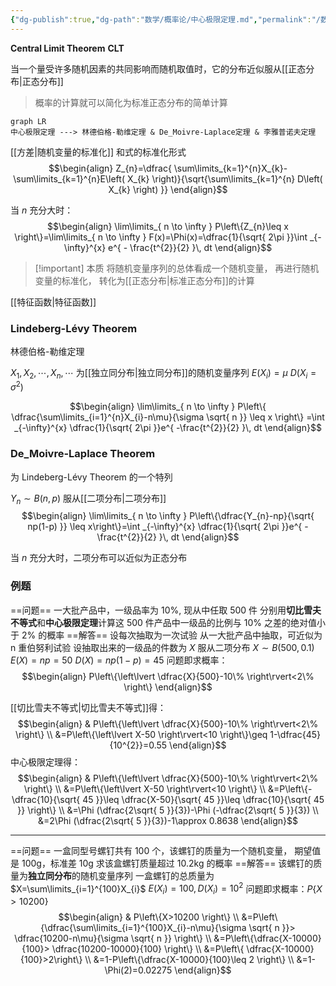 ```yaml
---
{"dg-publish":true,"dg-path":"数学/概率论/中心极限定理.md","permalink":"/数学/概率论/中心极限定理/","dgPassFrontmatter":true,"noteIcon":"","created":"2024-05-21T15:20:27.901+08:00","updated":"2024-09-06T16:30:20.881+08:00"}
---
```


**Central Limit Theorem**     **CLT**

当一个量受许多随机因素的共同影响而随机取值时，它的分布近似服从[[正态分布\|正态分布]]
>概率的计算就可以简化为标准正态分布的简单计算


```mermaid
graph LR
中心极限定理 ---> 林德伯格-勒维定理 & De_Moivre-Laplace定理 & 李雅普诺夫定理
```
[[方差\|随机变量的标准化]]
和式的标准化形式
$$\begin{align}
Z_{n}=\dfrac{ \sum\limits_{k=1}^{n}X_{k}-\sum\limits_{k=1}^{n}E\left( X_{k} \right)}{\sqrt{\sum\limits_{k=1}^{n} D\left( X_{k} \right) }}
\end{align}$$

当 $n$ 充分大时：
$$\begin{align}
\lim\limits_{ n \to \infty } P\left\{Z_{n}\leq x \right\}=\lim\limits_{ n \to \infty } F(x)=\Phi(x)=\dfrac{1}{\sqrt{ 2\pi }}\int _{-\infty}^{x} e^{ - \frac{t^{2}}{2} }\, dt
\end{align}$$

>[!important] 本质
>将随机变量序列的总体看成一个随机变量，
>再进行随机变量的标准化，
>转化为[[正态分布\|标准正态分布]]的计算


[[特征函数\|特征函数]]
### Lindeberg-Lévy Theorem
林德伯格-勒维定理

$X_{1},X_{2},\cdots,X_{n},\cdots$ 为[[独立同分布\|独立同分布]]的随机变量序列
$E(X_{i})=\mu$   $D(X_{i}=\sigma^{2})$  

$$\begin{align}
\lim\limits_{ n \to \infty } P\left\{ \dfrac{\sum\limits_{i=1}^{n}X_{i}-n\mu}{\sigma \sqrt{ n }} \leq x \right\} =\int _{-\infty}^{x} \dfrac{1}{\sqrt{ 2\pi }}e^{ -\frac{t^{2}}{2} }\, dt
\end{align}$$

### De_Moivre-Laplace Theorem
为 Lindeberg-Lévy Theorem 的一个特列

$Y_{n}\sim B(n,p)$ 服从[[二项分布\|二项分布]]
$$\begin{align}
\lim\limits_{ n \to \infty } P\left\{\dfrac{Y_{n}-np}{\sqrt{ np(1-p) }} \leq x\right\}=\int _{-\infty}^{x} \dfrac{1}{\sqrt{ 2\pi }}e^{ -\frac{t^{2}}{2} }\, dt
\end{align}$$

当 $n$ 充分大时，二项分布可以近似为正态分布
### 例题

==问题==
一大批产品中，一级品率为 $10\%$, 现从中任取 500 件
分别用**切比雪夫不等式**和**中心极限定理**计算这 500 件产品中一级品的比例与 $10\%$ 之差的绝对值小于 $2\%$ 的概率
==解答==
设每次抽取为一次试验
从一大批产品中抽取，可近似为 n 重伯努利试验
设抽取出来的一级品的件数为 $X$
服从二项分布 $X\sim B(500,0.1)$
$E(X)=np=50$    $D(X)=np(1-p)=45$
问题即求概率：
$$\begin{align}
P\left\{\left\lvert  \dfrac{X}{500}-10\% \right\rvert<2\% \right\} 
\end{align}$$


[[切比雪夫不等式\|切比雪夫不等式]]得：
$$\begin{align}
 & P\left\{\left\lvert  \dfrac{X}{500}-10\% \right\rvert<2\% \right\} \\
&=P\left\{\left\lvert  X-50 \right\rvert<10 \right\}\geq 1-\dfrac{45}{10^{2}}=0.55
\end{align}$$
中心极限定理得：
$$\begin{align}
 & P\left\{\left\lvert  \dfrac{X}{500}-10\% \right\rvert<2\% \right\} \\
&=P\left\{\left\lvert  X-50 \right\rvert<10 \right\} \\
&=P\left\{-\dfrac{10}{\sqrt{ 45 }}\leq \dfrac{X-50}{\sqrt{ 45 }}\leq \dfrac{10}{\sqrt{ 45 }} \right\} \\
&=\Phi (\dfrac{2\sqrt{ 5 }}{3})-\Phi (-\dfrac{2\sqrt{ 5 }}{3}) \\
&=2\Phi (\dfrac{2\sqrt{ 5 }}{3})-1\approx 0.8638
\end{align}$$
***

==问题==
一盒同型号螺钉共有 100 个，该螺钉的质量为一个随机变量，
期望值是 100g，标准差 10g
求该盒螺钉质量超过 10.2kg 的概率
==解答==
该螺钉的质量为**独立同分布**的随机变量序列
一盒螺钉的总质量为 $X=\sum\limits_{i=1}^{100}X_{i}$
$E(X_{i})=100,D(X_{i})=10^{2}$
问题即求概率：$P\left\{X>10200 \right\}$
$$\begin{align}
 & P\left\{X>10200 \right\} \\
&=P\left\{\dfrac{\sum\limits_{i=1}^{100}X_{i}-n\mu}{\sigma \sqrt{ n }}> \dfrac{10200-n\mu}{\sigma \sqrt{ n }} \right\} \\
&=P\left\{\dfrac{X-10000}{100}> \dfrac{10200-10000}{100} \right\} \\
&=P\left\{ \dfrac{X-10000}{100}>2\right\} \\
&=1-P\left\{\dfrac{X-10000}{100}\leq 2 \right\} \\
&=1-\Phi(2)=0.02275
\end{align}$$

